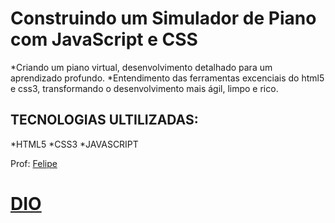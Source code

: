 # Construindo um Simulador de Piano com JavaScript e CSS

*Criando um piano virtual, desenvolvimento detalhado para um aprendizado profundo.
*Entendimento das ferramentas excenciais do html5 e css3, transformando o desenvolvimento mais ágil, limpo e rico.

## TECNOLOGIAS ULTILIZADAS:
   *HTML5
   *CSS3
   *JAVASCRIPT

   Prof: [Felipe](https://github.com/felipeAguiarCode)
  # [DIO](https://web.dio.me/)
